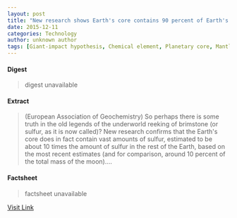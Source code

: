 ```yaml
---
layout: post
title: "New research shows Earth's core contains 90 percent of Earth's sulfur"
date: 2015-12-11
categories: Technology
author: unknown author
tags: [Giant-impact hypothesis, Chemical element, Planetary core, Mantle (geology), Sulfur, Earth, Nature, Chemistry, Planetary science, Physical sciences, Earth sciences, Geology, Atoms]
---
```



#### Digest
>digest unavailable

#### Extract
>(European Association of Geochemistry) So perhaps there is some truth in the old legends of the underworld reeking of brimstone (or sulfur, as it is now called)? New research confirms that the Earth's core does in fact contain vast amounts of sulfur, estimated to be about 10 times the amount of sulfur in the rest of the Earth, based on the most recent estimates (and for comparison, around 10 percent of the total mass of the moon)....

#### Factsheet
>factsheet unavailable

[Visit Link](http://www.eurekalert.org/pub_releases/2015-06/eaog-nrs061515.php)


